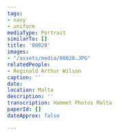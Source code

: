 ```yaml
---
tags:
- navy
- uniform
mediaType: Portrait
similarTo: []
title: '00028'
images:
- "/assets/media/00028.JPG"
relatedPeople:
- Reginald Arthur Wilson
caption: ''
date: 
location: Malta
description: ''
transcription: Hammet Photos Malta
paperId: []
dateApprox: false

---
```

